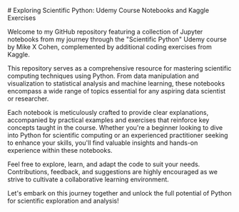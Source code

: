 # Exploring Scientific Python: Udemy Course Notebooks and Kaggle Exercises

Welcome to my GitHub repository featuring a collection of Jupyter notebooks from my journey through the "Scientific Python" Udemy course by Mike X Cohen, complemented by additional coding exercises from Kaggle.

This repository serves as a comprehensive resource for mastering scientific computing techniques using Python. From data manipulation and visualization to statistical analysis and machine learning, these notebooks encompass a wide range of topics essential for any aspiring data scientist or researcher.

Each notebook is meticulously crafted to provide clear explanations, accompanied by practical examples and exercises that reinforce key concepts taught in the course. Whether you're a beginner looking to dive into Python for scientific computing or an experienced practitioner seeking to enhance your skills, you'll find valuable insights and hands-on experience within these notebooks.

Feel free to explore, learn, and adapt the code to suit your needs. Contributions, feedback, and suggestions are highly encouraged as we strive to cultivate a collaborative learning environment.

Let's embark on this journey together and unlock the full potential of Python for scientific exploration and analysis!

